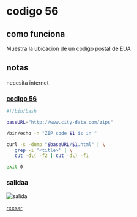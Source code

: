 # codigo 56
## como funciona
Muestra la ubicacion de un codigo postal de EUA

## notas
necesita internet

### [codigo 56](Recipes/56zipCode.sh)

```bash
#!/bin/bash

baseURL="http://www.city-data.com/zips"

/bin/echo -n "ZIP code $1 is in "

curl -s -dump "$baseURL/$1.html" | \
   grep -i '<title>' | \
   cut -d\( -f2 | cut -d\) -f1

exit 0
```
### salidaa 
![salida](Salidas/56.png)

[reesar](README.md)